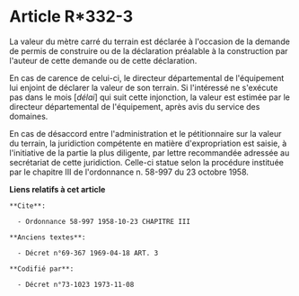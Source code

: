 # Article R*332-3

La valeur du mètre carré du terrain est déclarée à l'occasion de la demande de permis de construire ou de la déclaration
préalable à la construction par l'auteur de cette demande ou de cette déclaration.

En cas de carence de celui-ci, le directeur départemental de l'équipement lui enjoint de déclarer la valeur de son terrain.
Si l'intéressé ne s'exécute pas dans le mois [*délai*] qui suit cette injonction, la valeur est estimée par le directeur
départemental de l'équipement, après avis du service des domaines.

En cas de désaccord entre l'administration et le pétitionnaire sur la valeur du terrain, la juridiction compétente en matière
d'expropriation est saisie, à l'initiative de la partie la plus diligente, par lettre recommandée adressée au secrétariat de
cette juridiction. Celle-ci statue selon la procédure instituée par le chapitre III de l'ordonnance n. 58-997 du 23 octobre
1958.

**Liens relatifs à cet article**

	**Cite**:

	  - Ordonnance 58-997 1958-10-23 CHAPITRE III

	**Anciens textes**:

	  - Décret n°69-367 1969-04-18 ART. 3

	**Codifié par**:

	  - Décret n°73-1023 1973-11-08
